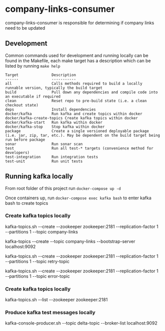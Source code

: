 company-links-consumer
=========================

company-links-consumer is responsible for determining if company links need to be updated

## Development
Common commands used for development and running locally can be found in the Makefile, each make target has a 
description which can be listed by running `make help`

```text
Target               Description
------               -----------
all                  Calls methods required to build a locally runnable version, typically the build target
build                Pull down any dependencies and compile code into an executable if required
clean                Reset repo to pre-build state (i.e. a clean checkout state)
deps                 Install dependencies
docker/kafka         Run kafka and create topics within docker
docker/kafka-create-topics Create kafka topics within docker
docker/kafka-start   Run kafka within docker
docker/kafka-stop    Stop kafka within docker
package              Create a single versioned deployable package (i.e. jar, zip, tar, etc.). May be dependent on the build target being run before package
sonar                Run sonar scan
test                 Run all test-* targets (convenience method for developers)
test-integration     Run integration tests
test-unit            Run unit tests

```
## Running kafka locally
From root folder of this project run ```docker-compose up -d```

Once containers up, run ```docker-compose exec kafka bash``` to enter kafka bash to create topics

### Create kafka topics locally
kafka-topics.sh --create   --zookeeper zookeeper:2181   --replication-factor 1 --partitions 1   --topic company-links

kafka-topics --create --topic company-links --bootstrap-server localhost:9092

kafka-topics.sh --create   --zookeeper zookeeper:2181   --replication-factor 1 --partitions 1   --topic retry-topic

kafka-topics.sh --create   --zookeeper zookeeper:2181   --replication-factor 1 --partitions 1   --topic error-topic

### Create kafka topics locally
kafka-topics.sh --list --zookeeper zookeeper:2181

### Produce kafka test messages locally
kafka-console-producer.sh --topic delta-topic --broker-list localhost:9092